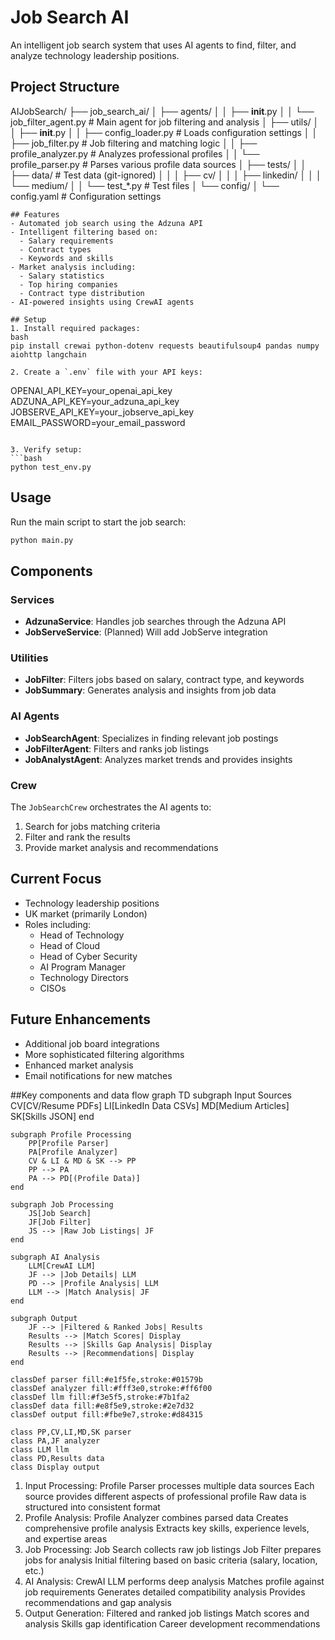 # Job Search AI

An intelligent job search system that uses AI agents to find, filter, and analyze technology leadership positions.

## Project Structure 

AIJobSearch/
├── job_search_ai/
│   ├── agents/
│   │   ├── __init__.py
│   │   └── job_filter_agent.py      # Main agent for job filtering and analysis
│   ├── utils/
│   │   ├── __init__.py
│   │   ├── config_loader.py         # Loads configuration settings
│   │   ├── job_filter.py            # Job filtering and matching logic
│   │   ├── profile_analyzer.py      # Analyzes professional profiles
│   │   └── profile_parser.py        # Parses various profile data sources
│   ├── tests/
│   │   ├── data/                    # Test data (git-ignored)
│   │   │   ├── cv/
│   │   │   ├── linkedin/
│   │   │   └── medium/
│   │   └── test_*.py               # Test files
│   └── config/
│       └── config.yaml             # Configuration settings
```
## Features
- Automated job search using the Adzuna API
- Intelligent filtering based on:
  - Salary requirements
  - Contract types
  - Keywords and skills
- Market analysis including:
  - Salary statistics
  - Top hiring companies
  - Contract type distribution
- AI-powered insights using CrewAI agents

## Setup
1. Install required packages:
bash
pip install crewai python-dotenv requests beautifulsoup4 pandas numpy aiohttp langchain

2. Create a `.env` file with your API keys:
```
OPENAI_API_KEY=your_openai_api_key
ADZUNA_API_KEY=your_adzuna_api_key
JOBSERVE_API_KEY=your_jobserve_api_key
EMAIL_PASSWORD=your_email_password
```

3. Verify setup:
```bash
python test_env.py
```

## Usage
Run the main script to start the job search:
```bash
python main.py
```

## Components

### Services
- **AdzunaService**: Handles job searches through the Adzuna API
- **JobServeService**: (Planned) Will add JobServe integration

### Utilities
- **JobFilter**: Filters jobs based on salary, contract type, and keywords
- **JobSummary**: Generates analysis and insights from job data

### AI Agents
- **JobSearchAgent**: Specializes in finding relevant job postings
- **JobFilterAgent**: Filters and ranks job listings
- **JobAnalystAgent**: Analyzes market trends and provides insights




### Crew
The `JobSearchCrew` orchestrates the AI agents to:
1. Search for jobs matching criteria
2. Filter and rank the results
3. Provide market analysis and recommendations

## Current Focus
- Technology leadership positions
- UK market (primarily London)
- Roles including:
  - Head of Technology
  - Head of Cloud
  - Head of Cyber Security
  - AI Program Manager
  - Technology Directors
  - CISOs

## Future Enhancements
- Additional job board integrations
- More sophisticated filtering algorithms
- Enhanced market analysis
- Email notifications for new matches


##Key components and data flow
graph TD
    subgraph Input Sources
        CV[CV/Resume PDFs]
        LI[LinkedIn Data CSVs]
        MD[Medium Articles]
        SK[Skills JSON]
    end

    subgraph Profile Processing
        PP[Profile Parser]
        PA[Profile Analyzer]
        CV & LI & MD & SK --> PP
        PP --> PA
        PA --> PD[(Profile Data)]
    end

    subgraph Job Processing
        JS[Job Search]
        JF[Job Filter]
        JS --> |Raw Job Listings| JF
    end

    subgraph AI Analysis
        LLM[CrewAI LLM]
        JF --> |Job Details| LLM
        PD --> |Profile Analysis| LLM
        LLM --> |Match Analysis| JF
    end

    subgraph Output
        JF --> |Filtered & Ranked Jobs| Results
        Results --> |Match Scores| Display
        Results --> |Skills Gap Analysis| Display
        Results --> |Recommendations| Display
    end

    classDef parser fill:#e1f5fe,stroke:#01579b
    classDef analyzer fill:#fff3e0,stroke:#ff6f00
    classDef llm fill:#f3e5f5,stroke:#7b1fa2
    classDef data fill:#e8f5e9,stroke:#2e7d32
    classDef output fill:#fbe9e7,stroke:#d84315

    class PP,CV,LI,MD,SK parser
    class PA,JF analyzer
    class LLM llm
    class PD,Results data
    class Display output

  1. Input Processing:
    Profile Parser processes multiple data sources
    Each source provides different aspects of professional profile
    Raw data is structured into consistent format
  2. Profile Analysis:
    Profile Analyzer combines parsed data
    Creates comprehensive profile analysis
    Extracts key skills, experience levels, and expertise areas
  3. Job Processing:
    Job Search collects raw job listings
    Job Filter prepares jobs for analysis
    Initial filtering based on basic criteria (salary, location, etc.)
  4. AI Analysis:
    CrewAI LLM performs deep analysis
    Matches profile against job requirements
    Generates detailed compatibility analysis
    Provides recommendations and gap analysis
  5. Output Generation:
    Filtered and ranked job listings
    Match scores and analysis
    Skills gap identification
    Career development recommendations
